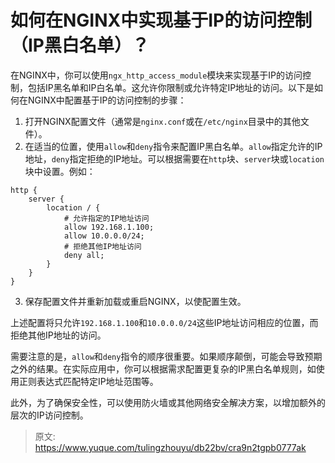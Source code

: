# 如何在NGINX中实现基于IP的访问控制（IP黑白名单）？

在NGINX中，你可以使用`ngx_http_access_module`模块来实现基于IP的访问控制，包括IP黑名单和IP白名单。这允许你限制或允许特定IP地址的访问。以下是如何在NGINX中配置基于IP的访问控制的步骤：



1.  打开NGINX配置文件（通常是`nginx.conf`或在`/etc/nginx`目录中的其他文件）。 
2.  在适当的位置，使用`allow`和`deny`指令来配置IP黑白名单。`allow`指定允许的IP地址，`deny`指定拒绝的IP地址。可以根据需要在`http`块、`server`块或`location`块中设置。例如： 

```nginx
http {
    server {
        location / {
            # 允许指定的IP地址访问
            allow 192.168.1.100;
            allow 10.0.0.0/24;
            # 拒绝其他IP地址访问
            deny all;
        }
    }
}
```

 

3.  保存配置文件并重新加载或重启NGINX，以使配置生效。 



上述配置将只允许`192.168.1.100`和`10.0.0.0/24`这些IP地址访问相应的位置，而拒绝其他IP地址的访问。



需要注意的是，`allow`和`deny`指令的顺序很重要。如果顺序颠倒，可能会导致预期之外的结果。在实际应用中，你可以根据需求配置更复杂的IP黑白名单规则，如使用正则表达式匹配特定IP地址范围等。



此外，为了确保安全性，可以使用防火墙或其他网络安全解决方案，以增加额外的层次的IP访问控制。



> 原文: <https://www.yuque.com/tulingzhouyu/db22bv/cra9n2tgpb0777ak>